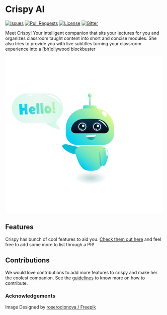 # Crispy AI

[![Issues](https://img.shields.io/github/issues-closed/oss2019/crispy-ai.svg?style=flat-square)](https://github.com/oss2019/crispy-ai/issues) [![Pull Requests](https://img.shields.io/github/issues-pr-closed/oss2019/crispy-ai.svg?style=flat-square)](https://github.com/oss2019/crispy-ai/pulls) [![License](https://img.shields.io/apm/l/vim-mode.svg?style=flat-square)](https://github.com/oss2019/crispy-ai/blob/master/LICENSE) [![Gitter](https://img.shields.io/badge/chat-on%20gitter-ff006f.svg?style=flat-square)](#)

Meet Crispy! Your intelligent companion that sits your lectures for you and organizes classroom taught content into short and concise modules.
She also tries to provide you with live subtitles turning your classroom experience into a [bh]ollywood blockbuster

<p align="center"> <img width="500" src="images/195.jpg"> </p>

## Features
Crispy has bunch of cool features to aid you. [Check them out here](features.md) and feel free to add some more to list through a PR!

## Contributions
We would love contributions to add more features to crispy and make her the coolest companion. See the [guidelines](contributions.md) to know more on how to contribute.

### Acknowledgements
Image Designed by [roserodionova / Freepik](http://www.freepik.com")
